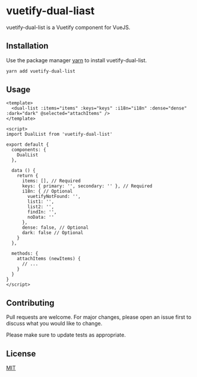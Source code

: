 # vuetify-dual-liast

vuetify-dual-list is a Vuetify component for VueJS.

## Installation

Use the package manager [yarn](https://yarnpkg.com/en/docs/getting-started) to install vuetify-dual-list.

```bash
yarn add vuetify-dual-list
```

## Usage

```vue
<template>
  <dual-list :items="items" :keys="keys" :i18n="i18n" :dense="dense" :dark="dark" @selected="attachItems" />
</template>

<script>
import DualList from 'vuetify-dual-list'

export default {
  components: {
    DualList
  },

  data () {
    return {
      items: [], // Required
      keys: { primary: '', secondary: '' }, // Required
      i18n: { // Optional
        vuetifyNotFound: '',
        list1: '',
        list2: '',
        findIn: '',
        noData: ''
      },
      dense: false, // Optional
      dark: false // Optional
    }
  },

  methods: {
    attachItems (newItems) {
      // ...
    }
  }
}
</script>
```

## Contributing
Pull requests are welcome. For major changes, please open an issue first to discuss what you would like to change.

Please make sure to update tests as appropriate.

## License
[MIT](https://choosealicense.com/licenses/mit/)